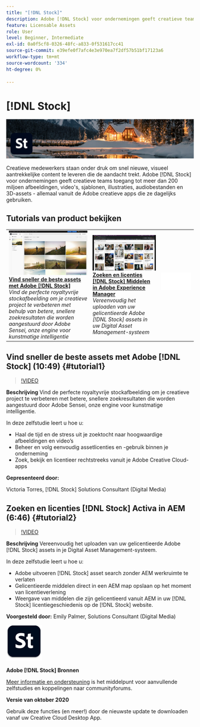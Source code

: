 ```yaml
---
title: "[!DNL Stock]"
description: Adobe [!DNL Stock] voor ondernemingen geeft creatieve teams toegang tot meer dan 200 miljoen afbeeldingen, video's, sjablonen, illustraties, audiobestanden en 3D-assets
feature: Licensable Assets
role: User
level: Beginner, Intermediate
exl-id: 0a0f5cf8-0326-48fc-a833-0f531617cc41
source-git-commit: e39efe0f7afc4e3e970ea7f2df57b51bf17123a6
workflow-type: tm+mt
source-wordcount: '334'
ht-degree: 0%

---
```


# [!DNL Stock]

![Hoofdafbeelding van zelfstudie](../assets/Stock.jpg)

Creatieve medewerkers staan onder druk om snel nieuwe, visueel aantrekkelijke content te leveren die de aandacht trekt. Adobe [!DNL Stock] voor ondernemingen geeft creatieve teams toegang tot meer dan 200 miljoen afbeeldingen, video&#39;s, sjablonen, illustraties, audiobestanden en 3D-assets - allemaal vanuit de Adobe creatieve apps die ze dagelijks gebruiken.

## Tutorials van product bekijken

<table style="table-layout:fixed">
<tr>
 <td>
   <a href="stock.md#tutorial1">
      <img alt="Vind sneller de beste assets met Adobe [!DNL Stock]" src="../assets/stock_torres_thumbnail.jpg" />
   </a>
    <div>
   <a href="stock.md#tutorial1"><strong>Vind sneller de beste assets met Adobe [!DNL Stock]</strong></a>
    </div>
    <em>Vind de perfecte royaltyvrije stockafbeelding om je creatieve project te verbeteren met behulp van betere, snellere zoekresultaten die worden aangestuurd door Adobe Sensei, onze engine voor kunstmatige intelligentie</em>
    <br>
  </td>
  <td>
   <a href="stock.md#tutorial2">
      <img alt="Zoeken en licenties [!DNL Stock] Middelen in AEM" src="../assets/stock_aemintegration_palmer_thumbnail.jpg" />
   </a>
    <div>
   <a href="stock.md#tutorial2"><strong>Zoeken en licenties [!DNL Stock] Middelen in Adobe Experience Manager</strong></a>
    </div>
    <em>Vereenvoudig het uploaden van uw gelicentieerde Adobe [!DNL Stock] assets in uw Digital Asset Management-systeem</em>
    <br>
  </td>
  <td>
    <img alt="Spacer" src="../assets/Whitespacer.png" />
    <div>
    <br>
  </td>
</tr>
</table>

## Vind sneller de beste assets met Adobe [!DNL Stock] (10:49) {#tutorial1}

>[!VIDEO](https://video.tv.adobe.com/v/326951?hidetitle=true)

**Beschrijving**
Vind de perfecte royaltyvrije stockafbeelding om je creatieve project te verbeteren met betere, snellere zoekresultaten die worden aangestuurd door Adobe Sensei, onze engine voor kunstmatige intelligentie.

In deze zelfstudie leert u hoe u:
* Haal de tijd en de stress uit je zoektocht naar hoogwaardige afbeeldingen en video’s
* Beheer en volg eenvoudig assetlicenties en -gebruik binnen je onderneming
* Zoek, bekijk en licentieer rechtstreeks vanuit je Adobe Creative Cloud-apps

**Gepresenteerd door:**

Victoria Torres, [!DNL Stock] Solutions Consultant (Digital Media)

## Zoeken en licenties [!DNL Stock] Activa in AEM (6:46) {#tutorial2}

>[!VIDEO](https://video.tv.adobe.com/v/326952?hidetitle=true)

**Beschrijving**
Vereenvoudig het uploaden van uw gelicentieerde Adobe [!DNL Stock] assets in je Digital Asset Management-systeem.

In deze zelfstudie leert u hoe u:
* Adobe uitvoeren [!DNL Stock] asset search zonder AEM werkruimte te verlaten
* Gelicentieerde middelen direct in een AEM map opslaan op het moment van licentieverlening
* Weergave van middelen die zijn gelicentieerd vanuit AEM in uw [!DNL Stock] licentiegeschiedenis op de [!DNL Stock] website.

**Voorgesteld door:**
Emily Palmer, Solutions Consultant (Digital Media)

![[!DNL Stock] Logo](../assets/st_appicon_96.png)

**Adobe [!DNL Stock] Bronnen**

[Meer informatie en ondersteuning](https://helpx.adobe.com/support/stock.html) is het middelpunt voor aanvullende zelfstudies en koppelingen naar communityforums.

**Versie van oktober 2020**

Gebruik deze functies (en meer!) door de nieuwste update te downloaden vanaf uw Creative Cloud Desktop App.
